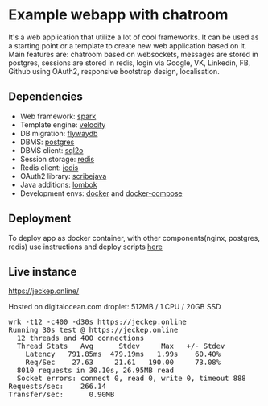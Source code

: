 Example webapp with chatroom
============================

It's a web application that utilize a lot of cool frameworks. It can be used as a starting point or a template to create new web application based on it.
Main features are: chatroom based on websockets, messages are stored in postgres, sessions are stored in redis, login via Google, VK, Linkedin, FB, Github using OAuth2, responsive bootstrap design, localisation.

Dependencies
------------
* Web framework: [spark](https://github.com/perwendel/spark)
* Template engine: [velocity](http://velocity.apache.org/)
* DB migration: [flywaydb](https://flywaydb.org/)
* DBMS: [postgres](https://www.postgresql.org/)
* DBMS client: [sql2o](https://github.com/aaberg/sql2o) 
* Session storage: [redis](http://redis.io/)
* Redis client: [jedis](https://github.com/xetorthio/jedis)
* OAuth2 library: [scribejava](https://github.com/scribejava/scribejava)
* Java additions: [lombok](https://projectlombok.org/)
* Development envs: [docker](https://github.com/docker/docker) and [docker-compose](https://github.com/docker/compose)

Deployment
----------

To deploy app as docker container, with other components(nginx, postgres, redis) use instructions and deploy scripts [here](https://github.com/jeckep/chat-room-deploy-scripts)

Live instance
-------------

https://jeckep.online/

Hosted on digitalocean.com droplet: 512MB / 1 CPU / 20GB SSD

<pre>
wrk -t12 -c400 -d30s https://jeckep.online
Running 30s test @ https://jeckep.online
  12 threads and 400 connections
  Thread Stats   Avg      Stdev     Max   +/- Stdev
    Latency   791.85ms  479.19ms   1.99s    60.40%
    Req/Sec    27.63     21.61   190.00     73.08%
  8010 requests in 30.10s, 26.95MB read
  Socket errors: connect 0, read 0, write 0, timeout 888
Requests/sec:    266.14
Transfer/sec:      0.90MB
</pre>

